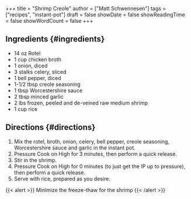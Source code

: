 +++
title = "Shrimp Creole"
author = ["Matt Schwennesen"]
tags = ["recipes", "instant-pot"]
draft = false
showDate = false
showReadingTime = false
showWordCount = false
+++

## Ingredients {#ingredients}

-   14 oz Rotel
-   1 cup chicken broth
-   1 onion, diced
-   3 stalks celery, sliced
-   1 bell pepper, diced
-   1-1/2 tbsp creole seasoning
-   1 tbsp Worcestershire sauce
-   2 tbsp minced garlic
-   2 lbs frozen, peeled and de-veined raw medium shrimp
-   1 cup rice


## Directions {#directions}

1.  Mix the rotel, broth, onion, celery, bell pepper, creole seasoning,
    Worcestershire sauce and garlic in the instant pot.
2.  Pressure Cook on High for 3 minutes, then perform a quick release.
3.  Stir in the shrimp.
4.  Pressure Cook on High for 0 minutes (to just get the IP up to pressure), then
    perform a quick release.
5.  Serve with rice, prepared as you desire.

{{< alert >}}
Minimize the freeze-thaw for the shrimp
{{< /alert >}}
